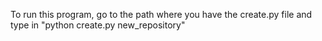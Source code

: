 To run this program, go to the path where you have the create.py file and type in "python create.py new_repository"